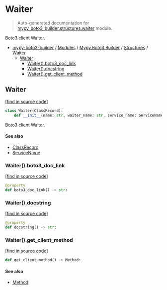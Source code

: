# Waiter

> Auto-generated documentation for [mypy_boto3_builder.structures.waiter](https://github.com/vemel/mypy_boto3_builder/blob/master/mypy_boto3_builder/structures/waiter.py) module.

Boto3 client Waiter.

- [mypy-boto3-builder](../../README.md#mypy_boto3_builder) / [Modules](../../MODULES.md#mypy-boto3-builder-modules) / [Mypy Boto3 Builder](../index.md#mypy-boto3-builder) / [Structures](index.md#structures) / Waiter
    - [Waiter](#waiter)
        - [Waiter().boto3_doc_link](#waiterboto3_doc_link)
        - [Waiter().docstring](#waiterdocstring)
        - [Waiter().get_client_method](#waiterget_client_method)

## Waiter

[[find in source code]](https://github.com/vemel/mypy_boto3_builder/blob/master/mypy_boto3_builder/structures/waiter.py#L18)

```python
class Waiter(ClassRecord):
    def __init__(name: str, waiter_name: str, service_name: ServiceName):
```

Boto3 client Waiter.

#### See also

- [ClassRecord](class_record.md#classrecord)
- [ServiceName](../service_name.md#servicename)

### Waiter().boto3_doc_link

[[find in source code]](https://github.com/vemel/mypy_boto3_builder/blob/master/mypy_boto3_builder/structures/waiter.py#L36)

```python
@property
def boto3_doc_link() -> str:
```

### Waiter().docstring

[[find in source code]](https://github.com/vemel/mypy_boto3_builder/blob/master/mypy_boto3_builder/structures/waiter.py#L40)

```python
@property
def docstring() -> str:
```

### Waiter().get_client_method

[[find in source code]](https://github.com/vemel/mypy_boto3_builder/blob/master/mypy_boto3_builder/structures/waiter.py#L48)

```python
def get_client_method() -> Method:
```

#### See also

- [Method](method.md#method)
